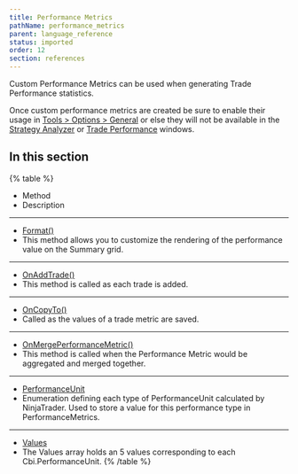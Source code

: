 ```yaml
---
title: Performance Metrics
pathName: performance_metrics
parent: language_reference
status: imported
order: 12
section: references
---
```


Custom Performance Metrics can be used when generating Trade Performance statistics.

Once custom performance metrics are created be sure to enable their usage in [Tools > Options > General](general_section) or else they will not be available in the [Strategy Analyzer](strategy_analyzer) or [Trade Performance](trade_performance) windows.

## In this section

{% table %}

* Method
* Description

---

* [Format()](format)
* This method allows you to customize the rendering of the performance value on the Summary grid.

---

* [OnAddTrade()](onaddtrade)
* This method is called as each trade is added.

---

* [OnCopyTo()](oncopyto)
* Called as the values of a trade metric are saved.

---

* [OnMergePerformanceMetric()](onmergeperformancemetric)
* This method is called when the Performance Metric would be aggregated and merged together.

---

* [PerformanceUnit](performanceunit)
* Enumeration defining each type of PerformanceUnit calculated by NinjaTrader. Used to store a value for this performance type in PerformanceMetrics.

---

* [Values](values.md)
* The Values array holds an 5 values corresponding to each Cbi.PerformanceUnit.
{% /table %}
